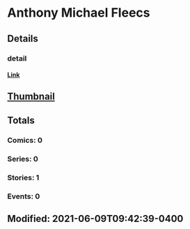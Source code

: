 # Anthony Michael Fleecs 
## Details
### detail
#### [Link](http://marvel.com/comics/creators/13083/anthony_michael_fleecs?utm_campaign=apiRef&utm_source=225578a89fc76f3d20fbffda5d17a88d)
## [Thumbnail](http://i.annihil.us/u/prod/marvel/i/mg/b/40/image_not_available.jpg)
## Totals
### Comics: 0
### Series: 0
### Stories: 1
### Events: 0
## Modified: 2021-06-09T09:42:39-0400